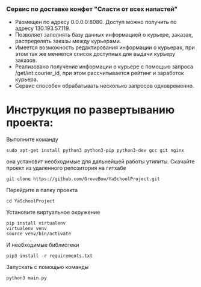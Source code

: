 ### Сервис по доставке конфет "Сласти от всех напастей"

- Размещен по адресу 0.0.0.0:8080. Доступ можно получить по адресу 130.193.57.119.
- Позволяет заполнять базу данных информацией о курьере, заказах, распределять заказы между курьерами.
- Имеется возможность редактирования информации о курьерах, при этом так же меняется список доступных для выдачи курьеру заказов.
- Реализовано получение информации о курьере с помощью запроса /get/int:courier_id, при этом рассчитывается рейтинг и заработок курьера.
- Сервис способен обрабатывать несколько запросов одновременно.

# Инструкция по развертыванию проекта:
Выполните команду
```
sudo apt-get install python3 python3-pip python3-dev gcc git nginx
```
она установит необходимые для дальнейшей работы утилиты.
Скачайте проект из удаленного репозитория на гитхабе
```
git clone https://github.com/GroveBow/YaSchoolProject.git
```
Перейдите в папку проекта
```
cd YaSchoolProject
```
Установите виртуальное окружение
```
pip install virtualenv
virtualenv venv
source venv/bin/activate
```
И необходимые библиотеки
```
pip3 install -r requirements.txt
```
Запускать с помощью команды
```
python3 main.py
```

